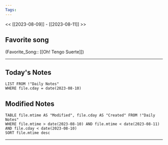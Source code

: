 ```yaml
---
Tags:
---
```

<< [[2023-08-09]] - [[2023-08-11]] >>
## Favorite song
(Favorite_Song:: [[Oh! Tengo Suerte]])

___
## Today's Notes
```dataview
LIST FROM !"Daily Notes"
WHERE file.cday = date(2023-08-10)
```
## Modified Notes
```dataview
TABLE file.mtime AS "Modified", file.cday AS "Created" FROM !"Daily Notes" 
WHERE file.mtime > date(2023-08-10) AND file.mtime < date(2023-08-11) AND file.cday < date(2023-08-10)
SORT file.mtime desc
```
___
